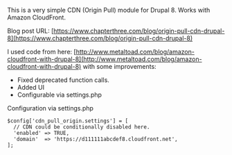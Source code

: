 This is a very simple CDN (Origin Pull) module for Drupal 8. Works with Amazon CloudFront.

Blog post URL: [https://www.chapterthree.com/blog/origin-pull-cdn-drupal-8](https://www.chapterthree.com/blog/origin-pull-cdn-drupal-8)

I used code from here: [http://www.metaltoad.com/blog/amazon-cloudfront-with-drupal-8](http://www.metaltoad.com/blog/amazon-cloudfront-with-drupal-8) with some improvements:
- Fixed deprecated function calls.
- Added UI
- Configurable via settings.php

Configuration via settings.php

```
$config['cdn_pull_origin.settings'] = [
  // CDN could be conditionally disabled here.
  'enabled' => TRUE,
  'domain'  => 'https://d111111abcdef8.cloudfront.net',
];
```
